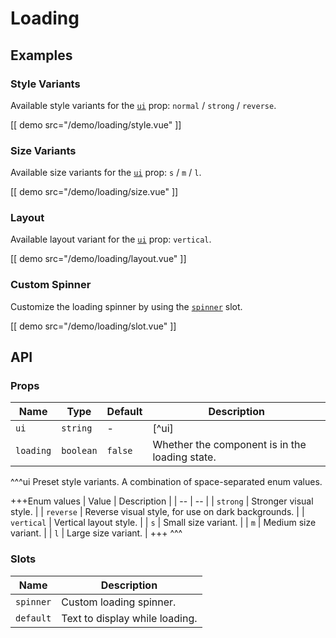 # Loading

## Examples

### Style Variants

Available style variants for the [`ui`](#props-ui) prop: `normal` / `strong` / `reverse`.

[[ demo src="/demo/loading/style.vue" ]]

### Size Variants

Available size variants for the [`ui`](#props-ui) prop: `s` / `m` / `l`.

[[ demo src="/demo/loading/size.vue" ]]

### Layout

Available layout variant for the [`ui`](#props-ui) prop: `vertical`.

[[ demo src="/demo/loading/layout.vue" ]]

### Custom Spinner

Customize the loading spinner by using the [`spinner`](#slots-spinner) slot.

[[ demo src="/demo/loading/slot.vue" ]]

## API

### Props

| Name | Type | Default | Description |
| -- | -- | -- | -- |
| ``ui`` | `string` | - | [^ui] |
| ``loading`` | `boolean` | `false` | Whether the component is in the loading state. |

^^^ui
Preset style variants. A combination of space-separated enum values.

+++Enum values
| Value | Description |
| -- | -- |
| `strong` | Stronger visual style. |
| `reverse` | Reverse visual style, for use on dark backgrounds. |
| `vertical` | Vertical layout style. |
| `s` | Small size variant. |
| `m` | Medium size variant. |
| `l` | Large size variant. |
+++
^^^

### Slots

| Name | Description |
| -- | -- |
| ``spinner`` | Custom loading spinner. |
| ``default`` | Text to display while loading. |
